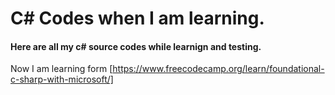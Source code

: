 # C# Codes when I am learning.
#### Here are all my c# source codes while learnign and testing.
Now I am learning form [https://www.freecodecamp.org/learn/foundational-c-sharp-with-microsoft/]

